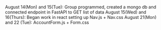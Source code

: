 August 14(Mon) and 15(Tue): Group programmed, created a mongo db and connected endpoint in FastAPI to GET list of data
August 15(Wed) and 16(Thurs): Began work in react setting up Nav.js + Nav.css
August 21(Mon) and 22 (Tue): AccountForm.js + Form.css
